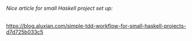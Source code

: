 ###### Nice article for small Haskell project set up:
https://blog.aluxian.com/simple-tdd-workflow-for-small-haskell-projects-d7d725b033c5
